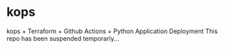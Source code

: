 # kops
kops + Terraform + Github Actions + Python Application Deployment
This repo has been suspended temporarly...
